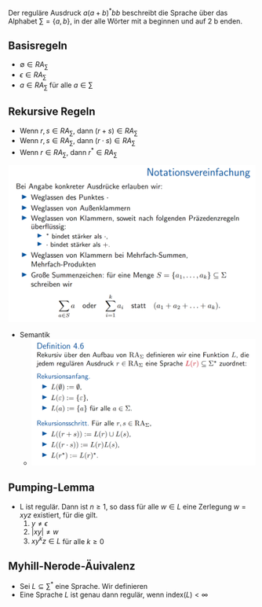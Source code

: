 
Der reguläre Ausdruck $a(a+b)^*bb$ beschreibt die Sprache über das Alphabet $\sum=\{a,b\}$, in der alle Wörter mit a beginnen und auf 2 b enden.

## Basisregeln
- $\emptyset\in RA_{\sum}$
- $\epsilon \in RA_{\sum}$
- $a \in RA_{\sum}$ für alle $a\in \sum$

## Rekursive Regeln
- Wenn $r,s\in RA_{\sum}$, dann $(r+s)\in RA_{\sum}$
- Wenn $r,s\in RA_{\sum}$, dann $(r\cdot s)\in RA_{\sum}$
- Wenn $r\in RA_{\sum}$, dann $r^*\in RA_{\sum}$

![](/assets/images/2022-04-26-14-46-10.png)

- Semantik
  - ![](/assets/images/2022-04-26-14-52-39.png)

## Pumping-Lemma
- L ist regulär. Dann ist $n\geq 1$, so dass für alle $w \in L$ eine Zerlegung $w=xyz$ existiert, für die gilt.
  1. $y\neq \epsilon$
  2. $|xy|\neq w$
  3. $xy^kz\in L$ für alle $k\geq 0$

## Myhill-Nerode-Äuivalenz
- Sei $L\subseteq\sum^*$ eine Sprache. Wir definieren
- Eine Sprache $L$ ist genau dann regulär, wenn index($L$)$<\infty$
